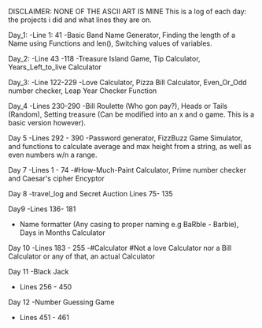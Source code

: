 DISCLAIMER: NONE OF THE ASCII ART IS MINE
This is a log of each day: the projects i did and what lines they are on.

Day_1: 
-Line 1: 41
-Basic Band Name Generator, Finding the length of a Name using Functions and len(), Switching values of variables.

Day_2:
-Line 43 -118 
-Treasure Island Game, Tip Calculator, Years_Left_to_live Calculator

Day_3:
-Line 122-229
-Love Calculator, Pizza Bill Calculator, Even_Or_Odd number checker, Leap Year Checker Function

Day_4
-Lines 230-290
-Bill Roulette (Who gon pay?), Heads or Tails (Random), Setting treasure (Can be modified into an x and o game. This is a basic version however).

Day 5
-Lines 292 - 390
-Password generator, FizzBuzz Game Simulator, and functions to calculate average and max height from a string, as well as even numbers w/n a range.

Day 7
-Lines 1 - 74
-#How-Much-Paint Calculator, Prime number checker and Caesar's cipher Encyptor

Day 8
-travel_log and Secret Auction
Lines 75- 135

Day9
-Lines 136- 181
- Name formatter (Any casing to proper naming e.g BaRbIe - Barbie), Days in Months Calculator

Day 10 
-Lines 183 - 255
-#Calculator
#Not a love Calculator nor a Bill Calculator or any of that, an actual Calculator

Day 11
-Black Jack
- Lines 256 - 450

Day 12
-Number Guessing Game
- Lines 451 - 461
